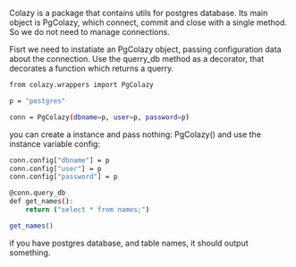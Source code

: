 Colazy is a package that contains utils for postgres database. Its main
object is PgColazy, which connect, commit and close with a single method. So we
do not need to manage connections.

Fisrt we need to instatiate an PgColazy object, passing configuration data about the
connection. Use the querry_db method as a decorator, that decorates a function which returns a querry.


```bash
from colazy.wrappers import PgColazy

p = "postgres"

conn = PgColazy(dbname=p, user=p, password=p)
```

you can create a instance and pass nothing: PgColazy()
and use the instance variable config:

```bash
conn.config["dbname"] = p
conn.config["user"] = p
conn.config["password"] = p
```

```bash
@conn.query_db
def get_names():
	return ("select * from names;")

get_names()
```
if you have postgres database, and table names, it
should output something.

